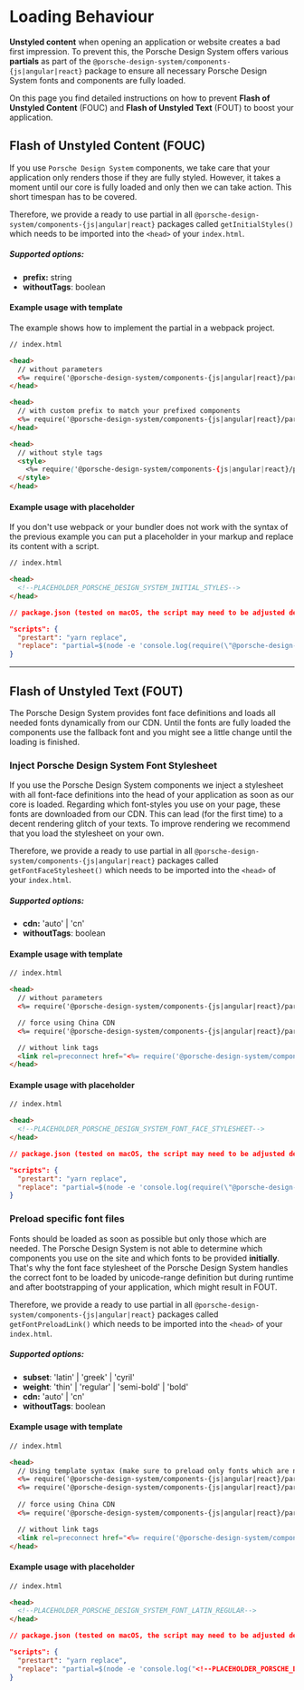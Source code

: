 # Loading Behaviour

**Unstyled content** when opening an application or website creates a bad first impression.
To prevent this, the Porsche Design System offers various **partials** as part of the `@porsche-design-system/components-{js|angular|react}` package to ensure all necessary Porsche Design System fonts and components are fully loaded.

On this page you find detailed instructions on how to prevent **Flash of Unstyled Content** (FOUC) and **Flash of Unstyled Text** (FOUT) to
boost your application.

## Flash of Unstyled Content (FOUC)

If you use `Porsche Design System` components, we take care that your application only renders those if they are fully styled.
However, it takes a moment until our core is fully loaded and only then we can take action. This short timespan has to be covered.

Therefore, we provide a ready to use partial in all `@porsche-design-system/components-{js|angular|react}` packages called `getInitialStyles()` which needs to be imported into the `<head>` of your `index.html`.

##### Supported options:
- **prefix:** string
- **withoutTags**: boolean

#### Example usage with template 

The example shows how to implement the partial in a webpack project.

```html
// index.html

<head>
  // without parameters
  <%= require('@porsche-design-system/components-{js|angular|react}/partials').getInitialStyles() %>
</head>

<head>
  // with custom prefix to match your prefixed components
  <%= require('@porsche-design-system/components-{js|angular|react}/partials').getInitialStyles({ prefix: 'custom-prefix' }) %>
</head>

<head>
  // without style tags
  <style>
    <%= require('@porsche-design-system/components-{js|angular|react}/partials').getInitialStyles({ withoutTags: true }) %>
  </style>
</head>
``` 

#### Example usage with placeholder 

If you don't use webpack or your bundler does not work with the syntax of the previous example you can put a placeholder in your markup and replace its content with a script.

```html
// index.html

<head>
  <!--PLACEHOLDER_PORSCHE_DESIGN_SYSTEM_INITIAL_STYLES-->
</head>
``` 

```json
// package.json (tested on macOS, the script may need to be adjusted depending on the operating system used)

"scripts": {
  "prestart": "yarn replace",
  "replace": "partial=$(node -e 'console.log(require(\"@porsche-design-system/components-{js|angular|react}/partials\").getInitialStyles())') && regex='<!--PLACEHOLDER_PORSCHE_DESIGN_SYSTEM_INITIAL_STYLES-->|<style>(p-[a-z-]*,?)*{visibility:hidden}<\\/style>' && sed -i '' -E -e \"s@$regex@$partial@\" index.html",
} 
``` 

---

## Flash of Unstyled Text (FOUT)

The Porsche Design System provides font face definitions and loads all needed fonts dynamically from our CDN. Until the fonts are fully loaded
the components use the fallback font and you might see a little change until the loading is finished.

### Inject Porsche Design System Font Stylesheet

If you use the Porsche Design System components we inject a stylesheet with all font-face definitions into the head of your application as soon as our core is loaded.
Regarding which font-styles you use on your page, these fonts are downloaded from our CDN. This can lead (for the first time) to a decent rendering glitch of your texts. 
To improve rendering we recommend that you load the stylesheet on your own. 

Therefore, we provide a ready to use partial in all `@porsche-design-system/components-{js|angular|react}` packages called `getFontFaceStylesheet()` which needs to be imported into the `<head>` of your `index.html`.

##### Supported options:
- **cdn:** 'auto' | 'cn'
- **withoutTags**: boolean

#### Example usage with template

```html
// index.html

<head>
  // without parameters
  <%= require('@porsche-design-system/components-{js|angular|react}/partials').getFontFaceStylesheet() %>

  // force using China CDN
  <%= require('@porsche-design-system/components-{js|angular|react}/partials').getFontFaceStylesheet({ cdn: 'cn' }) %>

  // without link tags
  <link rel=preconnect href="<%= require('@porsche-design-system/components-{js|angular|react}/partials').getFontFaceStylesheet({ withoutTags: true }) %>">
</head>
```

#### Example usage with placeholder

```html
// index.html

<head>
  <!--PLACEHOLDER_PORSCHE_DESIGN_SYSTEM_FONT_FACE_STYLESHEET-->
</head>
``` 

```json
// package.json (tested on macOS, the script may need to be adjusted depending on the operating system used)

"scripts": {
  "prestart": "yarn replace",
  "replace": "partial=$(node -e 'console.log(require(\"@porsche-design-system/components-{js|angular|react}/partials\").getFontFaceStylesheet())') && regex='<!--PLACEHOLDER_PORSCHE_DESIGN_SYSTEM_FONT_FACE_STYLESHEET-->|<link rel=\"?stylesheet\"? href=\"?https:\\/\\/cdn\\.ui\\.porsche\\.(com|cn)\\/porsche-design-system\\/styles\\/font-face\\.min\\..*\\.css\"?>' && sed -i '' -E -e \"s@$regex@$partial@\" index.html",
} 
```

### Preload specific font files

Fonts should be loaded as soon as possible but only those which are needed. 
The Porsche Design System is not able to determine which components you use on the site and which fonts to be provided **initially**.
That's why the font face stylesheet of the Porsche Design System handles the correct font to be loaded by unicode-range definition but during runtime and after bootstrapping of your application, which might result in FOUT.

Therefore, we provide a ready to use partial in all `@porsche-design-system/components-{js|angular|react}` packages called `getFontPreloadLink()` which needs to be imported into the `<head>` of your `index.html`.

##### Supported options:
- **subset**: 'latin' | 'greek' | 'cyril'
- **weight**: 'thin' | 'regular' | 'semi-bold' | 'bold'
- **cdn:** 'auto' | 'cn'
- **withoutTags**: boolean

#### Example usage with template

```html
// index.html

<head>
  // Using template syntax (make sure to preload only fonts which are needed initially!)
  <%= require('@porsche-design-system/components-{js|angular|react}/partials').getFontPreloadLink({ subset: 'latin', weight: 'regular' }) %>
  <%= require('@porsche-design-system/components-{js|angular|react}/partials').getFontPreloadLink({ subset: 'latin', weight: 'semi-bold' }) %>
  
  // force using China CDN
  <%= require('@porsche-design-system/components-{js|angular|react}/partials').getFontPreloadLink({ cdn: 'cn' }) %>

  // without link tags
  <link rel=preconnect href="<%= require('@porsche-design-system/components-{js|angular|react}/partials').getFontPreloadLink({ withoutTags: true }) %>" as=font type=font/woff2 crossorigin>
</head>
```

#### Example usage with placeholder

```html
// index.html

<head>
  <!--PLACEHOLDER_PORSCHE_DESIGN_SYSTEM_FONT_LATIN_REGULAR-->
</head>
``` 

```json
// package.json (tested on macOS, the script may need to be adjusted depending on the operating system used)

"scripts": {
  "prestart": "yarn replace",
  "replace": "partial=$(node -e 'console.log("<!--PLACEHOLDER_PORSCHE_DESIGN_SYSTEM_FONT_LATIN_REGULAR-->", require("@porsche-design-system/components-js/partials").getFontPreloadLink({ subset: "latin", weight: "regular" }))') && regex='<!--PLACEHOLDER_PORSCHE_DESIGN_SYSTEM_FONT_LATIN_REGULAR-->( <link rel=preconnect href=https:\\/\\/.*\\.woff2 as=font type=font\\/woff2 crossorigin>)?' && sed -i '' -E -e \"s@$regex@$partial@\" index.html",
} 
``` 
